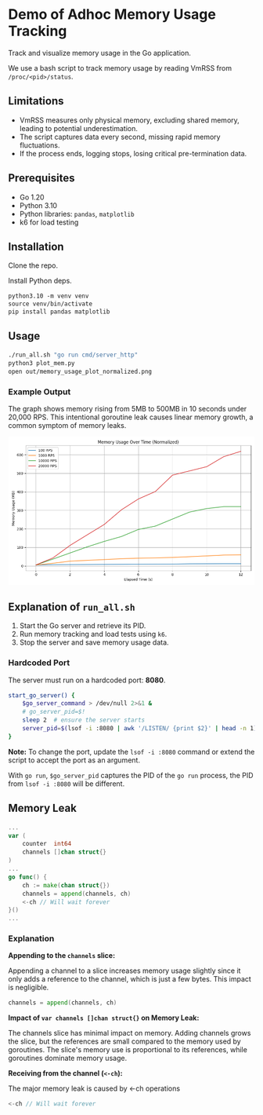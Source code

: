 # Demo of Adhoc Memory Usage Tracking

Track and visualize memory usage in the Go application.

We use a bash script to track memory usage by reading VmRSS from `/proc/<pid>/status`. 

## Limitations

- VmRSS measures only physical memory, excluding shared memory, leading to potential underestimation.
- The script captures data every second, missing rapid memory fluctuations.
- If the process ends, logging stops, losing critical pre-termination data.

## Prerequisites

- Go 1.20
- Python 3.10
- Python libraries: `pandas`, `matplotlib`
- k6 for load testing

## Installation

Clone the repo.

Install Python deps.
```
python3.10 -m venv venv
source venv/bin/activate
pip install pandas matplotlib
```

## Usage

```bash
./run_all.sh "go run cmd/server_http"
python3 plot_mem.py
open out/memory_usage_plot_normalized.png
```

### Example Output

The graph shows memory rising from 5MB to 500MB in 10 seconds under 20,000 RPS. This intentional goroutine leak causes linear memory growth, a common symptom of memory leaks.

![Memory Usage](bad.png)


## Explanation of `run_all.sh`

1. Start the Go server and retrieve its PID.
2. Run memory tracking and load tests using `k6`.
3. Stop the server and save memory usage data.

### Hardcoded Port

The server must run on a hardcoded port: **8080**.

```sh
start_go_server() {
    $go_server_command > /dev/null 2>&1 &
    # go_server_pid=$!
    sleep 2  # ensure the server starts
    server_pid=$(lsof -i :8080 | awk '/LISTEN/ {print $2}' | head -n 1)
}
```
**Note:** To change the port, update the `lsof -i :8080` command or extend the script to accept the port as an argument.

With `go run`, `$go_server_pid` captures the PID of the `go run` process, the PID from `lsof -i :8080` will be different.



## Memory Leak
```go
...
var (
	counter  int64
	channels []chan struct{}
)
...
go func() {
    ch := make(chan struct{})
    channels = append(channels, ch)
    <-ch // Will wait forever
}()
...
```

### Explanation

**Appending to the `channels` slice:**

Appending a channel to a slice increases memory usage slightly since it only adds a reference to the channel, which is just a few bytes. This impact is negligible.
```go
channels = append(channels, ch)
```

**Impact of `var channels []chan struct{}` on Memory Leak:**

The channels slice has minimal impact on memory. Adding channels grows the slice, but the references are small compared to the memory used by goroutines. The slice's memory use is proportional to its references, while goroutines dominate memory usage.

**Receiving from the channel (`<-ch`):**

The major memory leak is caused by <-ch operations
```go
<-ch // Will wait forever
```

